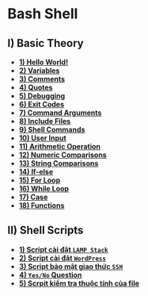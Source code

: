 # Bash Shell
## **I) Basic Theory**
- [**1) Hello World!**](https://github.com/QuocCuong97/Linux/blob/master/docs/Shell%20Scripts/01_Hello_World!.md)<br>
- [**2) Variables**](https://github.com/QuocCuong97/Linux/blob/master/docs/Shell%20Scripts/02_Variables.md)<br>
- [**3) Comments**](https://github.com/QuocCuong97/Linux/blob/master/docs/Shell%20Scripts/03_Comments.md)<br>
- [**4) Quotes**](https://github.com/QuocCuong97/Linux/blob/master/docs/Shell%20Scripts/04_Quotes.md)<br>
- [**5) Debugging**](https://github.com/QuocCuong97/Linux/blob/master/docs/Shell%20Scripts/05_Debugging.md)<br>
- [**6) Exit Codes**](https://github.com/QuocCuong97/Linux/blob/master/docs/Shell%20Scripts/06_Exit_Codes.md)<br>
- [**7) Command Arguments**](https://github.com/QuocCuong97/Linux/blob/master/docs/Shell%20Scripts/07_Command_Arguments.md)<br>
- [**8) Include Files**](https://github.com/QuocCuong97/Linux/blob/master/docs/Shell%20Scripts/08_Include_Files.md)<br>
- [**9) Shell Commands**](https://github.com/QuocCuong97/Linux/blob/master/docs/Shell%20Scripts/09_Shell_Commands.md)<br>
- [**10) User Input**](https://github.com/QuocCuong97/Linux/blob/master/docs/Shell%20Scripts/10_User_Input.md)<br>
- [**11) Arithmetic Operation**](https://github.com/QuocCuong97/Linux/blob/master/docs/Shell%20Scripts/11_Arithmetic_Operations.md)<br>
- [**12) Numeric Comparisons**](https://github.com/QuocCuong97/Linux/blob/master/docs/Shell%20Scripts/12_Numeric_Comparisons.md)<br>
- [**13) String Comparisons**](https://github.com/QuocCuong97/Linux/blob/master/docs/Shell%20Scripts/13_String_Comparisons.md)<br>
- [**14) If-else**](https://github.com/QuocCuong97/Linux/blob/master/docs/Shell%20Scripts/14_If-else.md)<br>
- [**15) For Loop**](https://github.com/QuocCuong97/Linux/blob/master/docs/Shell%20Scripts/15_For_Loop.md)<br>
- [**16) While Loop**](https://github.com/QuocCuong97/Linux/blob/master/docs/Shell%20Scripts/16_While_Loop.md)<br>
- [**17) Case**](https://github.com/QuocCuong97/Linux/blob/master/docs/Shell%20Scripts/17_Case.md)<br>
- [**18) Functions**](https://github.com/QuocCuong97/Linux/blob/master/docs/Shell%20Scripts/18_Functions.md)<br>
## **II) Shell Scripts**
- [**1) Script cài đặt `LAMP Stack`**](https://github.com/QuocCuong97/Linux/blob/master/docs/Shell%20Scripts/Scripts/01_Install_LAMP_by_Script.md)<br>
- [**2) Script cài đặt `WordPress`**](https://github.com/QuocCuong97/Linux/blob/master/docs/Shell%20Scripts/Scripts/02_Installation_WordPress_Script.md)<br>
- [**3) Script bảo mật giao thức `SSH`**](https://github.com/QuocCuong97/Linux/blob/master/docs/Shell%20Scripts/Scripts/03_Secure_SSH.md)<br>
- [**4) `Yes/No` Question**]()
- [**5) Scrpit kiểm tra thuộc tính của file**]()